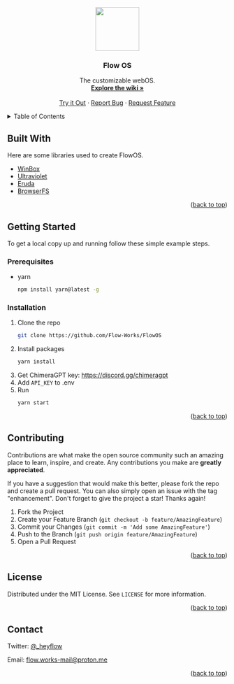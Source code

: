 <div align="center">
	<a href="https://github.com/Flow-Works/FlowOS">
		<img src="https://raw.githubusercontent.com/Flow-Works/FlowOS/main/FlowOS/public/assets/logo.svg" width="100px">
	</a>
	<h3 align="center">Flow OS</h3>
	<p align="center">
		The customizable webOS.
		<br />
    	<a href="https://flowos-thinliquid.webapp-store.de/"><strong>Explore the wiki »</strong></a>
    	<br />
    	<br />
    	<a href="https://flow-os.liquid.is-a.dev/">Try it Out</a>
    	·
    	<a href="https://github.com/Flow-Works/FlowOS/issues">Report Bug</a>
    	·
    	<a href="https://github.com/Flow-Works/FlowOS/issues">Request Feature</a>
	</p>
</div>

<details>
  	<summary>Table of Contents</summary>
  	<ol>
    	<li>
      		<a href="#built-with">Built With</a>
    	</li>
    	<li>
      		<a href="#getting-started">Getting Started</a>
      		<ul>
        		<li><a href="#prerequisites">Prerequisites</a></li>
        		<li><a href="#installation">Installation</a></li>
      		</ul>
    	</li>
    	<li><a href="#contributing">Contributing</a></li>
    	<li><a href="#license">License</a></li>
    	<li><a href="#contact">Contact</a></li>
  	</ol>
</details>

<!-- BUILT WITH -->
## Built With

Here are some libraries used to create FlowOS.

- [WinBox](https://github.com/nextapps-de/winbox)
- [Ultraviolet](https://github.com/titaniumnetwork-dev/Ultraviolet)
- [Eruda](https://github.com/liriliri/eruda)
- [BrowserFS](https://github.com/jvilk/BrowserFS)

<p align="right">(<a href="#readme-top">back to top</a>)</p>

<!-- GETTING STARTED -->
## Getting Started

To get a local copy up and running follow these simple example steps.

### Prerequisites

- yarn
  ```sh
  npm install yarn@latest -g
  ```

### Installation

1. Clone the repo
   ```sh
   git clone https://github.com/Flow-Works/FlowOS
   ```
2. Install packages
   ```sh
   yarn install
   ```
3. Get ChimeraGPT key: https://discord.gg/chimeragpt
4. Add `API_KEY` to .env
5. Run
   ```sh
   yarn start
   ```

<p align="right">(<a href="#readme-top">back to top</a>)</p>

<!-- CONTRIBUTING -->
## Contributing

Contributions are what make the open source community such an amazing place to learn, inspire, and create. Any contributions you make are **greatly appreciated**.

If you have a suggestion that would make this better, please fork the repo and create a pull request. You can also simply open an issue with the tag "enhancement".
Don't forget to give the project a star! Thanks again!

1. Fork the Project
2. Create your Feature Branch (`git checkout -b feature/AmazingFeature`)
3. Commit your Changes (`git commit -m 'Add some AmazingFeature'`)
4. Push to the Branch (`git push origin feature/AmazingFeature`)
5. Open a Pull Request

<p align="right">(<a href="#readme-top">back to top</a>)</p>

<!-- LICENSE -->
## License

Distributed under the MIT License. See `LICENSE` for more information.

<p align="right">(<a href="#readme-top">back to top</a>)</p>

<!-- CONTACT -->
## Contact

Twitter: [@\_heyflow](https://twitter.com/_heyflow)

Email: flow.works-mail@proton.me

<p align="right">(<a href="#readme-top">back to top</a>)</p>
